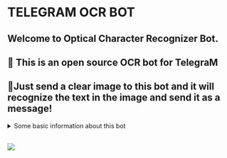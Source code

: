 # TELEGRAM OCR BOT

## Welcome to Optical Character Recognizer Bot. 

## 🤏 This is an open source OCR bot for TelegraM
## 🤏Just send a clear image to this bot and it will recognize the text in the image and send it as a message!

<details>
  <summary> Some basic information about this bot </summary>

```
THIS BOT ONLY NEES YOUR
🤞 TELEGRAM BOT TOKEN &,
🤞 CLOUDMERSIVE OCR API
```

#### limitations
> cloudmersive api provides only 1000 images for free ( per month)
> solution:
>> just u can create a new account & use the new api which will provides u 2000 images.. etc,etc,etc.. you can create many cloudmersive account as msny as you need..🙄

> another problem is that heroku provides only 550dynos for free (per month)
>> you can transfer your heroku account whenever you finished your dyno..😂

</details>
⠀
⠀

![](https://telegra.ph/file/58dc9864d6e68e74e817e.jpg)



